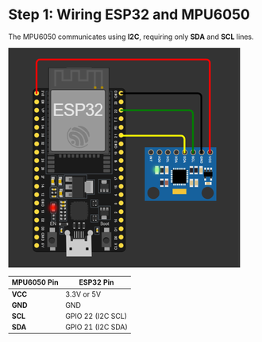 # Step 1: Wiring ESP32 and MPU6050

The MPU6050 communicates using **I2C**, requiring only **SDA** and **SCL** lines.

![ESP32 and MPU6050 Wiring](image/esp_mpu6050.png)

| **MPU6050 Pin** | **ESP32 Pin**        |
|---------------|--------------------|
| **VCC**      | 3.3V or 5V         |
| **GND**      | GND                |
| **SCL**      | GPIO 22 (I2C SCL)  |
| **SDA**      | GPIO 21 (I2C SDA)  |
